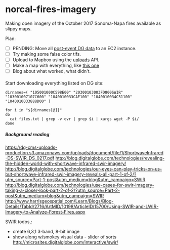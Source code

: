 # norcal-fires-imagery
Making open imagery of the October 2017 Sonoma-Napa fires available as slippy maps.

Plan:
- [ ] PENDING: Move all [post-event DG data](https://www.digitalglobe.com/opendata/santa-rosa-wildfires/post-event) to an EC2 instance.
- [ ] Try making some false color tifs.
- [ ] Upload to Mapbox using the [uploads](https://www.mapbox.com/api-documentation/#uploads) API.
- [ ] Make a map with everything, like [this one](https://api.mapbox.com/styles/v1/robinkraft/cj8nn4lvp7yoq2ro1klhjltw8.html?fresh=true&title=true&access_token=pk.eyJ1Ijoicm9iaW5rcmFmdCIsImEiOiJQLUp2RU9NIn0.B20c6fiHx0NCgfSOE3HYbw#14.02/38.4891/-122.6985)
- [ ] Blog about what worked, what didn't.

####

Start downloading everything listed on DG site:

```shell
dirnames=( "105001000C598E00" "20300103003FD800SWIR" "103001007107C600" "1040010033CAE100" "1040010034C51100" "1040010033888D00" )

for i in "${dirnames[@]}"
do
  cat files.txt | grep -v ovr | grep $i | xargs wget -P $i/
done
```


##### Background reading
https://dg-cms-uploads-production.s3.amazonaws.com/uploads/document/file/1/ShortwaveInfrared-DS-SWIR_DS_0217.pdf
http://blog.digitalglobe.com/technologies/revealing-the-hidden-world-with-shortwave-infrared-swir-imagery/
http://blog.digitalglobe.com/technologies/our-eyes-can-play-tricks-on-us-but-shortwave-infrared-swir-imagery-reveals-all-part-1-of-2/?utm_source=Part-1-post&utm_medium=blog&utm_campaign=SWIR
http://blog.digitalglobe.com/technologies/use-cases-for-swir-imagery-taking-a-closer-look-part-2-of-2/?utm_source=Part-2-post&utm_medium=blog&utm_campaign=SWIR
http://www.harrisgeospatial.com/Learn/Blogs/Blog-Details/TabId/2716/ArtMID/10198/ArticleID/15700/Using-SWIR-and-LWIR-Imagery-to-Analyze-Forest-Fires.aspx

SWIR todos,:
* create 6,3,1 3-band, 8-bit image
* show along w/smokey visual data - slider of sorts http://microsites.digitalglobe.com/interactive/swir/
